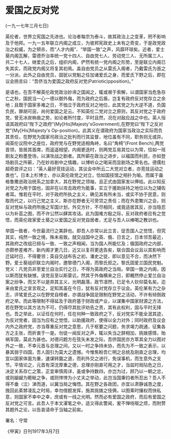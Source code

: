 # 爱国之反对党

 

(一九一七年三月七日)

 

英伦者，世界立宪国之先进也。论治者每宗为泰斗，故其政治上之变革，罔不影响及于他邦。一九一五年联立内阁之成立，为彼邦宪政史上未有之奇变，于是政党政治之权威，为之顿杀，而“人才内阁”、“举国一致”之声，风靡环球矣。近者，爱士葵内阁瓦解，雷德乔治率统一党十四人、自由党七人、劳动党三人、无所属三人，共二十七人，继爱氏之后，组织内阁，俨然有统一党内阁之形势，至是联立内阁已失其实，而政党内阁又将复其初焉。盖自由党员之从雷氏入阁者，乃戴雷氏为首之一分派，此外之自由党员，固犹以党魁之任加诸爱氏之身，而爱氏下野之后，即在议会扬言曰：“吾侪当为爱国之政府反对党(Patriotic)pposition)。”

是语也，在吾不解英伦政党政治妙谛之国闻之，辄或艰于索解，以谓国家当危急存亡之秋，国民当一心一德以御外侮，而为政府之后盾，岂复有政府反对党存立之余地；且既于国家多难之日，不恤立于政府反对之地位，此其党之为大逆不道，负国负民，罪胡可逭，尚何爱国之足云。不知英伦二党对立之原则，其反对党之于政府党，曾无冰炭枘凿之势，如论者所忖度，平时且然，况在对敌应战之中也。英人恒语其政府曰“陛下之政府”(My[His]Majesty'sGovernment),在野党曰“陛下之反对党”(My[His]Majesty's Op-position)。此其义在谓政府为国家当政治之实际而负其责任，在野党为国家司政治之批判而行其监督，地位虽有不同，职务则无或异。闻英伦议院中之座位，政府党与在野党适相角峙，名曰“角椅”(Front Bench),两党首领，皆居其首席，而遥遥相望。内阁更迭时，则两党互易其位以为常，恰如一班剧友之粉墨登场，以演攻战之剧者。其所蕲在政治之进步，以福国而利民，亦如登场剧员之所蕲，乃在妙肖剧中之情趣，以博听众之喝采而显剧场之荣名也。德儒杜超奇尝评之曰：“英人最好竞技运动，其议会中所云二大党对立者，亦竞技运动之类也”。日本上杉博士，亦以英伦政党之对立，恰如国技馆之相扑为喻。而属于盎格鲁撒逊政治统系之加拿大，其在野党之领袖，且正式由国家发以俸给。此以知反对党之为用于国也，固非在以攻击政府为能事，实立于援助扶持之地位以为之辅佐者耳。惟若在平时，对于政府所执之主义，确见其有所未当，或实不协于民意，则取而代之，以行己党之主义，斯亦在野者无可旁贷之责任；而在外患繁兴之会，则反对党纵与政府所施之军国计划，外交方针，不尽相同，或竟适居其反，亦当隐忍以为补苴之图，而不许公然以肆其攻诘。此为国难方殷之际，反对政府者应有之觉悟，而英伦政家爱士葵之以爱国之反对党自居者，尤足与吾人以棒喝之教训也。

举国一致者，今世最流行之美辞也。即吾人亦常以此立言，促吾国人之觉悟，但究其实，纯然一致之境，殊未易致。就交战国中之英、俄、日言之，日本邻吾最近，其政府之改组已频与一致、一致之声相闻，当为国人所能忆及；俄国政府之内部，亦颇参差难齐，新内阁才更几日，近又以复将更迭告矣，联合国会议且以其影响而迁延时日，不得要领；英自交战布告之初，潘史之徒，即以意见不合，而决然下野。爱士葵组织联立内阁时，邀黎德门入阁，而黎氏拒之。黎氏固爱兰国民党魁。党义：凡党员非至爱兰自治实行之日，不得为英政府之当局。举国一致之内阁，因以斯而犹有缺憾，该党且至以斯蒙讥，然其于外侮横来之日，即概然停止爱兰自治案之纷争，而又不以是弃其主义，光明磊落，政节凛然，已足令人钦仰莫名矣。迩来由爱氏之宣言观之，足知其虽在今日，犹有反对党存立于议会。英伦某有力之杂志，评骘爱氏之以在野党自榜者，亦谓战争固足限制在野党之活动，不许有倾倒政府之举。而此等限制不得延及于政府基于财政或产业，以谋集中国家财源之方法，若在野党以其方法为不可，仍得尽其批评劝告之责，其有此权利，固与平时无择也。吾之举此，以证任在何时，任在何种一致政府之下，反对党实不能全泯其迹，为反对党者，固当为应有之觉悟，以助援政府，使得以全力对外；同时政府及议会内外之政府党，亦当尊重反对党之意思，凡于枢要之问题，务求竭力疏通，征集各方之主张，而折衷于一是。勿徒一闻反对之声，辄以失当之辞相加，挑拨感情，贻祸军国，莫此为甚也。对德问题方在弦矢未发之际，吾侪国民亦方萃其全力以图对外之一致，不幸元首与总理之间，又以一时之争持未协，而先为不一致之表示，以暴其弱于四国，吾人固引为莫大之遗憾。今惟焦盼吾仁明之总统及刚直之总理，均宜以国家体面为重，速谋转圜之道，而利外交之进行，免误事机，而生意外之支节。平情论之，元首有深沈厚重之德，总理亦刚直可用之才，当兹时局阽危之日，决定关系存亡之策，正宜审慎周详，虽或争持数四，亦岂为过，顾乃以一朝之忿，或则龈龈为睚眦之争，或则悻悻为小丈夫之举动，此岂当国秉钧者所忍出？吾人不得不垂〈泣〉涕而道，以冀当局之悔悟。其在野之各政团，亦宜以肃静诚恳之度，挽回此紊棼凌乱之时局，幸勿借题发挥，施其挑拨之伎俩，以图乘时攘权而快私意，则国家不幸中之幸，庶或有一线之光明。然而必有爱国之政府，而后有爱国之反对党之可言。此吾人于本文濯笔之中，适又得此警闻，爰不惮哓呶之烦，而附赘其题外之论，以告哀请命于当轴之前矣。

 

署名：守常

《甲寅》日刊1917年3月7日

 

 

 

